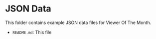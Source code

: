 # JSON Data

This folder contains example JSON data files for Viewer Of The Month.

-  `README.md`: This file

